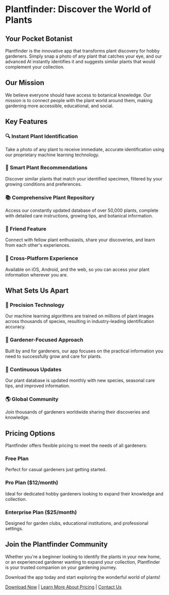 # Plantfinder: Discover the World of Plants

## Your Pocket Botanist

Plantfinder is the innovative app that transforms plant discovery for hobby gardeners. Simply snap a photo of any plant that catches your eye, and our advanced AI instantly identifies it and suggests similar plants that would complement your collection.

## Our Mission

We believe everyone should have access to botanical knowledge. Our mission is to connect people with the plant world around them, making gardening more accessible, educational, and social.

## Key Features

### 🔍 Instant Plant Identification
Take a photo of any plant to receive immediate, accurate identification using our proprietary machine learning technology.

### 🌱 Smart Plant Recommendations
Discover similar plants that match your identified specimen, filtered by your growing conditions and preferences.

### 📚 Comprehensive Plant Repository
Access our constantly updated database of over 50,000 plants, complete with detailed care instructions, growing tips, and botanical information.

### 👥 Friend Feature
Connect with fellow plant enthusiasts, share your discoveries, and learn from each other's experiences.

### 📱 Cross-Platform Experience
Available on iOS, Android, and the web, so you can access your plant information wherever you are.

## What Sets Us Apart

### 🔬 Precision Technology
Our machine learning algorithms are trained on millions of plant images across thousands of species, resulting in industry-leading identification accuracy.

### 🌿 Gardener-Focused Approach
Built by and for gardeners, our app focuses on the practical information you need to successfully grow and care for plants.

### 🔄 Continuous Updates
Our plant database is updated monthly with new species, seasonal care tips, and improved information.

### 🌎 Global Community
Join thousands of gardeners worldwide sharing their discoveries and knowledge.

## Pricing Options

Plantfinder offers flexible pricing to meet the needs of all gardeners:

### Free Plan
Perfect for casual gardeners just getting started.

### Pro Plan ($12/month)
Ideal for dedicated hobby gardeners looking to expand their knowledge and collection.

### Enterprise Plan ($25/month)
Designed for garden clubs, educational institutions, and professional settings.

## Join the Plantfinder Community

Whether you're a beginner looking to identify the plants in your new home, or an experienced gardener wanting to expand your collection, Plantfinder is your trusted companion on your gardening journey.

Download the app today and start exploring the wonderful world of plants!

[Download Now](#) | [Learn More About Pricing](#) | [Contact Us](#)
